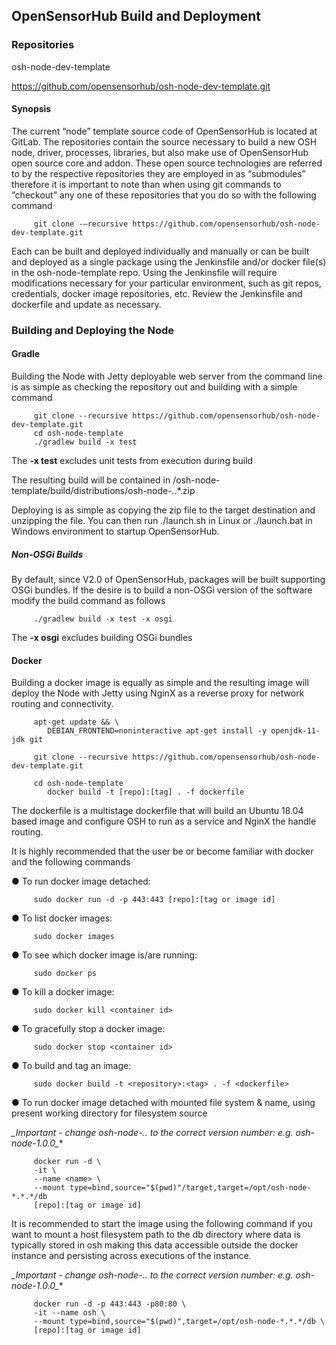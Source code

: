## OpenSensorHub Build and Deployment
 
### Repositories

osh-node-dev-template

https://github.com/opensensorhub/osh-node-dev-template.git
 
#### Synopsis
The current “node” template source code of OpenSensorHub is located at GitLab.  The repositories contain the source necessary to build a new OSH node, driver, processes, libraries, but also make use of OpenSensorHub open source core and addon.  These open source technologies are referred to by the respective repositories they are employed in as “submodules”  therefore it is important to note than when using git commands to “checkout” any one of these repositories that you do so with the following command
 
         git clone -–recursive https://github.com/opensensorhub/osh-node-dev-template.git
 
Each can be built and deployed individually and manually or can be built and deployed as a single package using the Jenkinsfile and/or docker file(s) in the osh-node-template repo.  Using the Jenkinsfile will require modifications necessary for your particular environment, such as git repos, credentials, docker image repositories, etc.  Review the Jenkinsfile and dockerfile and update as necessary.
 
### Building and Deploying the Node

#### Gradle

Building the Node with Jetty deployable web server from the command line is as simple as checking the repository out and building with a simple command
 
         git clone --recursive https://github.com/opensensorhub/osh-node-dev-template.git
         cd osh-node-template
         ./gradlew build -x test
 
The **-x test** excludes unit tests from execution during build 

The resulting build will be contained in /osh-node-template/build/distributions/osh-node-*.*.*.zip
 
Deploying is as simple as copying the zip file to the target destination and unzipping the file.  You can then run ./launch.sh in Linux or ./launch.bat in Windows environment to startup OpenSensorHub.

##### Non-OSGi Builds

By default, since V2.0 of OpenSensorHub, packages will be built supporting OSGi bundles.  If the desire is to build a non-OSGi version of the software modify the build command as follows

         ./gradlew build -x test -x osgi

The **-x osgi** excludes building OSGi bundles

#### Docker

Building a docker image is equally as simple and the resulting image will deploy the Node with Jetty using NginX as a reverse proxy for network routing and connectivity.
 
         apt-get update && \
        	DEBIAN_FRONTEND=noninteractive apt-get install -y openjdk-11-jdk git
 
         git clone --recursive https://github.com/opensensorhub/osh-node-dev-template.git
 
         cd osh-node-template
        	docker build -t [repo]:[tag] . -f dockerfile
 
The dockerfile is a multistage dockerfile that will build an Ubuntu 18.04 based image and configure OSH to run as a service and NginX the handle routing.
 
It is highly recommended that the user be or become familiar with docker and the following commands
 
●     To run docker image detached:

         sudo docker run -d -p 443:443 [repo]:[tag or image id]
 
●     To list docker images:

         sudo docker images
 
●     To see which docker image is/are running:

         sudo docker ps
 
●     To kill a docker image:

         sudo docker kill <container id>

●     To gracefully stop a docker image:

         sudo docker stop <container id>

●     To build and tag an image:

         sudo docker build -t <repository>:<tag> . -f <dockerfile>
 
●     To run docker image detached with mounted file system & name, using present working directory for filesystem source


**_Important  - change osh-node-*.*.* to the correct version number: e.g. osh-node-1.0.0_**
         

         docker run -d \
         -it \
         --name <name> \
         --mount type=bind,source="$(pwd)"/target,target=/opt/osh-node-*.*.*/db
         [repo]:[tag or image id]
 
 
It is recommended to start the image using the following command if you want to mount a host filesystem path to the db directory where data is typically stored in osh making this data accessible outside the docker instance and persisting across executions of the instance.

**_Important  - change osh-node-*.*.* to the correct version number: e.g. osh-node-1.0.0_**


         docker run -d -p 443:443 -p80:80 \
         -it --name osh \
         --mount type=bind,source="$(pwd)",target=/opt/osh-node-*.*.*/db \
         [repo]:[tag or image id]
